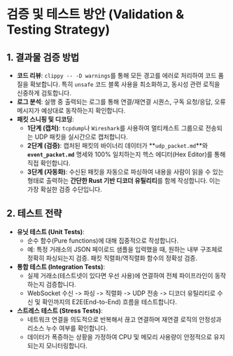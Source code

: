 # 검증 및 테스트 방안 (Validation & Testing Strategy)

## 1. 결과물 검증 방법

* **코드 리뷰**: `clippy -- -D warnings`를 통해 모든 경고를 에러로 처리하여 코드 품질을 확보합니다. 특히 `unsafe` 코드 블록 사용을 최소화하고, 동시성 관련 로직을 신중하게 검토합니다.
* **로그 분석**: 실행 중 출력되는 로그를 통해 연결/재연결 시퀀스, 구독 요청/응답, 오류 메시지가 예상대로 동작하는지 확인합니다.
* **패킷 스니핑 및 디코딩**:
    * **1단계 (캡처)**: `tcpdump`나 `Wireshark`를 사용하여 멀티캐스트 그룹으로 전송되는 UDP 패킷을 실시간으로 캡처합니다.
    * **2단계 (검증)**: 캡처된 패킷의 바이너리 데이터가 **`udp_packet.md`**와 **`event_packet.md`** 명세와 100% 일치하는지 헥스 에디터(Hex Editor)를 통해 직접 확인합니다.
    * **3단계 (자동화)**: 수신된 패킷을 자동으로 파싱하여 내용을 사람이 읽을 수 있는 형태로 출력하는 **간단한 Rust 기반 디코더 유틸리티**를 함께 작성합니다. 이는 가장 확실한 검증 수단입니다.

## 2. 테스트 전략

* **유닛 테스트 (Unit Tests)**:
    * 순수 함수(Pure functions)에 대해 집중적으로 작성합니다.
    * 예: 특정 거래소의 JSON 페이로드 샘플을 입력했을 때, 원하는 내부 구조체로 정확히 파싱되는지 검증. 패킷 직렬화/역직렬화 함수의 정확성 검증.
* **통합 테스트 (Integration Tests)**:
    * 실제 거래소(테스트넷이 있다면 우선 사용)에 연결하여 전체 파이프라인이 동작하는지 검증합니다.
    * WebSocket 수신 -> 파싱 -> 직렬화 -> UDP 전송 -> 디코더 유틸리티로 수신 및 확인까지의 E2E(End-to-End) 흐름을 테스트합니다.
* **스트레스 테스트 (Stress Tests)**:
    * 네트워크 연결을 의도적으로 반복해서 끊고 연결하며 재연결 로직의 안정성과 리소스 누수 여부를 확인합니다.
    * 데이터가 폭증하는 상황을 가정하여 CPU 및 메모리 사용량이 안정적으로 유지되는지 모니터링합니다.